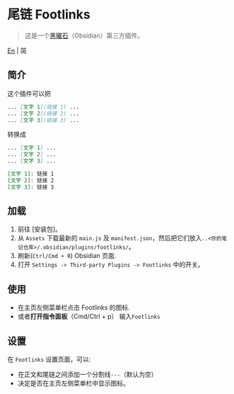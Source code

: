 # 尾链 Footlinks
> 这是一个[黑曜石](https://obsidian.md)（Obsidian）第三方插件。

[En](https://github.com/DahaWong/obsidian-footlinks/blob/main/README.md) | 简

## 简介
这个插件可以把

```md
... [文字 1](链接 1) ...
... [文字 2](链接 2) ...
... [文字 3](链接 3) ...
```
转换成

```md
... [文字 1] ...
... [文字 2] ...
... [文字 3] ...

[文字 1]: 链接 1
[文字 2]: 链接 2
[文字 3]: 链接 3
```

## 加载
1. 前往 [安装包]。
2. 从 `Assets` 下载最新的 `main.js` 及 `manifest.json`，然后把它们放入`..<你的笔记仓库>/.obsidian/plugins/footlinks/`。
3. 刷新(`Ctrl/Cmd + R`) Obsidian 页面.
4. 打开 `Settings -> Third-party Plugins -> Footlinks` 中的开关。

## 使用
- 在主页左侧菜单栏点击 Footlinks 的图标.
- 或者**打开指令面板**（Cmd/Ctrl + p） 输入`Footlinks`

## 设置
在 `Footlinks` 设置页面，可以:
-  在正文和尾链之间添加一个分割线`---`（默认为空）
- 决定是否在主页左侧菜单栏中显示图标。



[releases]: https://github.com/DahaWong/obsidian-footlinks/releases
